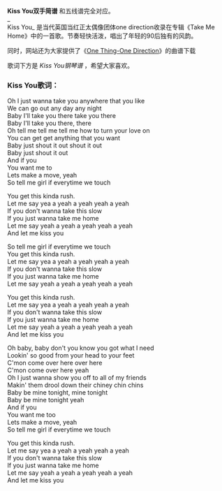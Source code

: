 

**Kiss You双手简谱** 和五线谱完全对应。  
_  
Kiss You_ 是当代英国当红正太偶像团体one direction收录在专辑《Take Me
Home》中的一首歌。节奏轻快活泼，唱出了年轻的90后独有的风韵。  
  
同时，网站还为大家提供了《[One Thing-One Direction](Music-5296-One-Thing-One-Direction.html
"One Thing-One Direction")》的曲谱下载  
  
歌词下方是 _Kiss You钢琴谱_ ，希望大家喜欢。

### Kiss You歌词：

Oh I just wanna take you anywhere that you like  
We can go out any day any night  
Baby I'll take you there take you there  
Baby I'll take you there, there  
Oh tell me tell me tell me how to turn your love on  
You can get get anything that you want  
Baby just shout it out shout it out  
Baby just shout it out  
And if you  
You want me to  
Lets make a move, yeah  
So tell me girl if everytime we touch

You get this kinda rush.  
Let me say yea a yeah a yeah yeah a yeah  
If you don't wanna take this slow  
If you just wanna take me home  
Let me say yeah a yeah a yeah yeah a yeah  
And let me kiss you

So tell me girl if everytime we touch  
You get this kinda rush.  
Let me say yea a yeah a yeah yeah a yeah  
If you don't wanna take this slow  
If you just wanna take me home  
Let me say yeah a yeah a yeah yeah a yeah

You get this kinda rush.  
Let me say yea a yeah a yeah yeah a yeah  
If you don't wanna take this slow  
If you just wanna take me home  
Let me say yeah a yeah a yeah yeah a yeah  
And let me kiss you

Oh baby, baby don't you know you got what I need  
Lookin' so good from your head to your feet  
C'mon come over here over here  
C'mon come over here yeah  
Oh I just wanna show you off to all of my friends  
Makin' them drool down their chiney chin chins  
Baby be mine tonight, mine tonight  
Baby be mine tonight yeah  
And if you  
You want me too  
Lets make a move, yeah  
So tell me girl if everytime we touch

You get this kinda rush.  
Let me say yea a yeah a yeah yeah a yeah  
If you don't wanna take this slow  
If you just wanna take me home  
Let me say yeah a yeah a yeah yeah a yeah  
And let me kiss you

